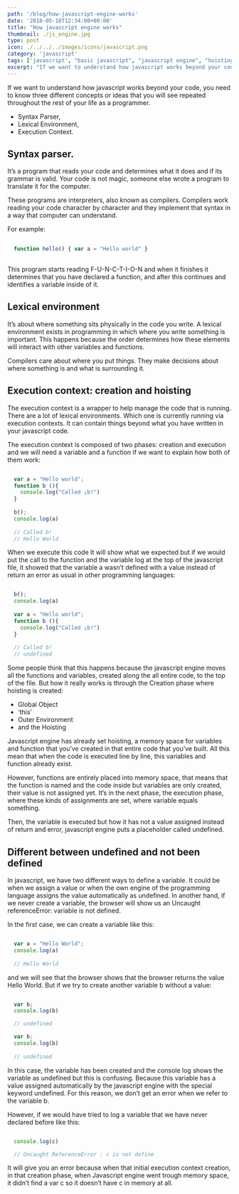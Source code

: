 ```yaml
---
path: '/blog/how-javascript-engine-works'
date: '2018-05-18T12:34:00+00:00'
title: "How javascript engine works"
thumbnail: ./js_engine.jpg
type: post
icon: ./../../../images/icons/javascript.png
category: 'javascript'
tags: ['javascript', "basic javascript", "javascript engine", "hoisting"]
excerpt: "If we want to understand how javascript works beyond your code, you need to know three different concepts or ideas that you will see repeated throughout the rest of your life as a programmer."
---
```


If we want to understand how javascript works beyond your code, you need to know three different concepts or ideas that you will see repeated throughout the rest of your life as a programmer.

* Syntax Parser,
* Lexical Environment,
* Execution Context.

## Syntax parser.
It’s a program that reads your code and determines what it does and if its grammar is valid. Your code is not magic, someone else wrote a program to translate it for the computer.

These programs are interpreters, also known as compilers. Compilers work reading your code character by character and they implement that syntax in a way that computer can understand.

For example:

```js
  
  function hello() { var a = "Hello world" }
  
```

This program starts reading F-U-N-C-T-I-O-N and when it finishes it determines that you have declared a function, and after this continues and identifies a variable inside of it.

## Lexical environment

It’s about where something sits physically in the code you write. A lexical environment exists in programming in which where you write something is important. This happens because the order determines how these elements will interact with other variables and functions.

Compilers care about where you put things. They make decisions about where something is and what is surrounding it.

## Execution context: creation and hoisting

The execution context is a wrapper to help manage the code that is running. There are a lot of lexical environments. Which one is currently running via execution contexts. It can contain things beyond what you have written in your javascript code.

The execution context is composed of two phases: creation and execution and we will need a variable and a function if we want to explain how both of them work:

```javascript

  var a = "Hello world"; 
  function b (){ 
    console.log("Called ¡b!") 
  } 
  
  b(); 
  console.log(a) 
  
  // Called b! 
  // Hello World

```

When we execute this code It will show what we expected but if we would put the call to the function and the variable log at the top of the javascript file, it showed that the variable a wasn’t defined with a value instead of return an error as usual in other programming languages:

```javascript

  b(); 
  console.log(a) 
  
  var a = "Hello world"; 
  function b (){ 
    console.log("Called ¡b!") 
  } 
  
  // Called b! 
  // undefined

```

Some people think that this happens because the javascript engine moves all the functions and variables, created along the all entire code, to the top of the file. But how it really works is through the Creation phase where hoisting is created:

* Global Object
* ‘this’
* Outer Environment
* and the Hoisting

Javascript engine has already set hoisting, a memory space for variables and function that you’ve created in that entire code that you’ve built. All this mean that when the code is executed line by line, this variables and function already exist.

However, functions are entirely placed into memory space, that means that the function is named and the code inside but variables are only created, their value is not assigned yet. It’s in the next phase, the execution phase, where these kinds of assignments are set, where variable equals something.

Then, the variable is executed but how it has not a value assigned instead of return and error, javascript engine puts a placeholder called undefined.

## Different between undefined and not been defined

In javascript, we have two different ways to define a variable. It could be when we assign a value or when the own engine of the programming language assigns the value automatically as undefined. In another hand, if we never create a variable, the browser will show us an Uncaught referenceError: variable is not defined.

In the first case, we can create a variable like this:

```javascript

  var a = "Hello World";
  console.log(a)
  
  // Hello World

```

and we will see that the browser shows that the browser returns the value Hello World. But if we try to create another variable b without a value:

```javascript

  var b;
  console.log(b)

  // undefined

  var b;
  console.log(b)
  
  // undefined

```

In this case, the variable has been created and the console log shows the variable as undefined but this is confusing. Because this variable has a value assigned automatically by the javascript engine with the special keyword undefined. For this reason, we don’t get an error when we refer to the variable b.

However, if we would have tried to log a variable that we have never declared before like this:

```javascript

  console.log(c)

  // Uncaught ReferenceError : c is not define

```

It will give you an error because when that initial execution context creation, in that creation phase, when Javascript engine went trough memory space, it didn’t find a var c so it doesn’t have c in memory at all.
